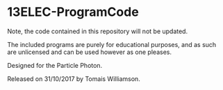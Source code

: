 # 13ELEC-ProgramCode
Note, the code contained in this repository will not be updated.

The included programs are purely for educational purposes, and as such are unlicensed and can be used however as one pleases.

Designed for the Particle Photon.

Released on 31/10/2017 by Tomais Williamson.
